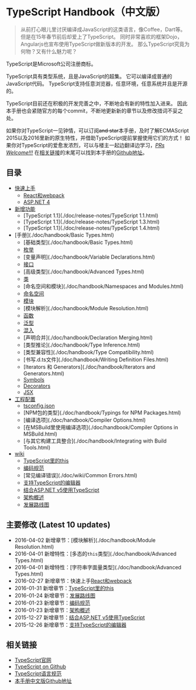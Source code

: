 # TypeScript Handbook（中文版）

> 从前打心眼儿里讨厌编译成JavaScript的这类语言，像Coffee，Dart等。
> 但是在15年春节前后却爱上了TypeScript。
> 同时非常喜欢的框架Dojo，Angularjs也宣布使用TypeScript做新版本的开发。
> 那么TypeScript究竟为何物？又有什么魅力呢？

TypeScript是Microsoft公司注册商标。

TypeScript具有类型系统，且是JavaScript的超集。
它可以编译成普通的JavaScript代码。
TypeScript支持任意浏览器，任意环境，任意系统并且是开源的。

TypeScript目前还在积极的开发完善之中，不断地会有新的特性加入进来。
因此本手册也会紧随官方的每个commit，不断地更新新的章节以及修改措词不妥之处。

如果你对TypeScript一见钟情，可以订阅~~and star~~本手册，及时了解ECMAScript 2015以及2016里新的原生特性，并借助TypeScript提前掌握使用它们的方式！
如果你对TypeScript的爱愈发浓烈，可以与楼主一起边翻译边学习，*[PRs Welcome!!!](https://github.com/zhongsp/TypeScript/pulls)*
在[相关链接](#相关链接)的末尾可以找到本手册的[Github地址](https://github.com/zhongsp/TypeScript)。


## 目录

* [快速上手](./doc/handbook/quick-start/README.html)
  * [React和webpack](./doc/handbook/quick-start/react-webpack.html)
  * [ASP.NET 4](./doc/handbook/quick-start/asp-net.html)
* [新增功能](./doc/release-notes/README.html)
  * [TypeScript 1.1](./doc/release-notes/TypeScript 1.1.html)
  * [TypeScript 1.1](./doc/release-notes/TypeScript 1.3.html)
  * [TypeScript 1.1](./doc/release-notes/TypeScript 1.4.html)
* [手册](./doc/handbook/Basic Types.html)
  * [基础类型](./doc/handbook/Basic Types.html)
  * [枚举](./doc/handbook/Enums.html)
  * [变量声明](./doc/handbook/Variable Declarations.html)
  * [接口](./doc/handbook/Interfaces.html)
  * [高级类型](./doc/handbook/Advanced Types.html)
  * [类](./doc/handbook/Classes.html)
  * [命名空间和模块](./doc/handbook/Namespaces and Modules.html)
  * [命名空间](./doc/handbook/Namespaces.html)
  * [模块](./doc/handbook/Modules.html)
  * [模块解析](./doc/handbook/Module Resolution.html)
  * [函数](./doc/handbook/Functions.html)
  * [泛型](./doc/handbook/Generics.html)
  * [混入](./doc/handbook/Mixins.html)
  * [声明合并](./doc/handbook/Declaration Merging.html)
  * [类型推论](./doc/handbook/Type Inference.html)
  * [类型兼容性](./doc/handbook/Type Compatibility.html)
  * [书写.d.ts文件](./doc/handbook/Writing Definition Files.html)
  * [Iterators 和 Generators](./doc/handbook/Iterators and Generators.html)
  * [Symbols](./doc/handbook/Symbols.html)
  * [Decorators](./doc/handbook/Decorators.html)
  * [JSX](./doc/handbook/JSX.html)
* [工程配置](./doc/handbook/tsconfig.json.html)
  * [tsconfig.json](./doc/handbook/tsconfig.json.html)
  * [NPM包的类型](./doc/handbook/Typings for NPM Packages.html)
  * [编译选项](./doc/handbook/Compiler Options.html)
  * [在MSBuild里使用编译选项](./doc/handbook/Compiler Options in MSBuild.html)
  * [与其它构建工具整合](./doc/handbook/Integrating with Build Tools.html)
* [wiki](./doc/wiki/README.html)
  * [TypeScript里的this](./doc/wiki/this-in-TypeScript.html)
  * [编码规范](./doc/wiki/coding_guidelines.html)
  * [常见编译错误](./doc/wiki/Common Errors.html)
  * [支持TypeScript的编辑器](./doc/wiki/TypeScript-Editor-Support.html)
  * [结合ASP.NET v5使用TypeScript](./doc/wiki/Using-TypeScript-With-ASP.NET-5.html)
  * [架构概述](./doc/wiki/Architectural-Overview.html)
  * [发展路线图](./doc/wiki/Roadmap.html)


## 主要修改 (Latest 10 updates)

* 2016-04-02 新增章节：[模块解析](./doc/handbook/Module Resolution.html)
* 2016-04-01 新增特性：[多态的`this`类型](./doc/handbook/Advanced Types.html)
* 2016-04-01 新增特性：[字符串字面量类型](./doc/handbook/Advanced Types.html)
* 2016-02-27 新增章节：快速上手[React和webpack](./doc/handbook/quick-start/react-webpack.html)
* 2016-01-31 新增章节：[TypeScript里的this](./doc/wiki/this-in-TypeScript.html)
* 2016-01-24 新增章节：[发展路线图](./doc/wiki/Roadmap.html)
* 2016-01-23 新增章节：[编码规范](./doc/wiki/coding_guidelines.html)
* 2016-01-23 新增章节：[架构概述](./doc/wiki/Architectural-Overview.html)
* 2015-12-27 新增章节：[结合ASP.NET v5使用TypeScript](./doc/wiki/Using-TypeScript-With-ASP.NET-5.html)
* 2015-12-26 新增章节：[支持TypeScript的编辑器](./doc/wiki/TypeScript-Editor-Support.html)


## 相关链接

* [TypeScript官网](http://typescriptlang.org)
* [TypeScript on Github](https://github.com/Microsoft/TypeScript)
* [TypeScript语言规范](https://github.com/Microsoft/TypeScript/blob/master/doc/spec.md)
* [本手册中文版Github地址](https://github.com/zhongsp/TypeScript)
